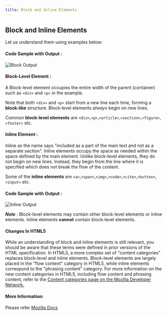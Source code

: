 ```yaml
---
title: Block and Inline Elements
---
```

## Block and Inline Elements

Let us understand them using examples below:

#### Code Sample with Output : 
![Block Output](https://user-images.githubusercontent.com/16048167/31070017-6f2cf0a2-a77c-11e7-9de6-110b9d0b488d.PNG)

#### Block-Level Element : 
A Block-level element occupies the entire width of the parent (container) such as `<div>` and `<p>` in the example.

Note that both `<div>` and `<p>` start from a new line each time, forming a **block-like** structure. Block-level elements *always* begin on new lines.


Common **block-level elements** are `<div>`,`<p>`,`<article>`,`<section>`,`<figure>`,`<footer>` etc.



#### Inline Element : 

Inline as the name says "included as a part of the main text and not as a separate section". Inline elements occupy the space as needed within the space defined by the main element. Unlike block-level elements, they do not begin on new lines.  Instead, they begin from the line where it is specified which does not break the flow of the content.

Some of the **inline elements** are `<a>`,`<span>`,`<img>`,`<code>`,`<cite>`,`<button>`,`<input>` etc.

#### Code Sample with Output : 
![Inline Output](https://user-images.githubusercontent.com/16048167/31069389-e1e3fc10-a779-11e7-86d2-6685e0061f52.png)

***Note*** : Block-level elements may contain other block-level elements or inline elements. Inline elements **cannot** contain block-level elements. 

#### Changes In HTML5

While an understanding of block and inline elements is still relevant, you should be aware that these terms were defined in prior versions of the HTML specification. In HTML5, a more complex set of "content categories" replaces block-level and inline elements. Block-level elements are largely placed in the "flow content" category in HTML5, while inline elements correspond to the "phrasing content" category. For more information on the new content categories in HTML5, including flow content and phrasing content, refer to the <a href = "https://developer.mozilla.org/en-US/docs/Web/Guide/HTML/Content_categories">Content categories page on the Mozilla Developer Network.</a>

#### More Information:
Please refer <a href='https://developer.mozilla.org/en-US/docs/Web/HTML/Block-level_elements#Block-level_vs._inline' target='_blank' rel='nofollow'>Mozilla Docs</a>

